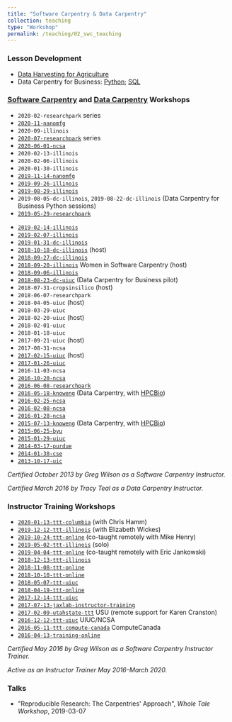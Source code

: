 ```yaml
---
title: "Software Carpentry & Data Carpentry"
collection: teaching
type: "Workshop"
permalink: /teaching/02_swc_teaching
---
```


### Lesson Development

-   [Data Harvesting for Agriculture](https://github.com/carpentries-incubator/data-harvesting-for-agriculture)
-   Data Carpentry for Business:  [Python](https://github.com/carpentries-incubator/python-business); [SQL](https://github.com/carpentries-incubator/sql-business)

### [Software Carpentry](https://software-carpentry.org/) and [Data Carpentry](https://datacarpentry.org/) Workshops

-   `2020-02-researchpark` series
-   [`2020-11-nanomfg`](https://swc-uiuc.github.io/2020-11-nanomfg/)
-   `2020-09-illinois`
-   [`2020-07-researchpark`](https://swc-uiuc.github.io/2020-07-researchpark/) series
-   [`2020-06-01-ncsa`](https://swc-uiuc.github.io/2020-06-01-ncsa/)
-   `2020-02-13-illinois`
-   `2020-02-06-illinois`
-   `2020-01-30-illinois`
-   [`2019-11-14-nanomfg`](https://swc-uiuc.github.io/2019-11-14-nanomfg)
-   [`2019-09-26-illinois`](https://swc-uiuc.github.io/2019-09-26-illinois)
-   [`2019-08-29-illinois`](https://davis68.github.io/2019-08-29-illinois)
-   `2019-08-05-dc-illinois`, `2019-08-22-dc-illinois` (Data Carpentry for Business Python sessions)
-   [`2019-05-29-researchpark`](https://swc-uiuc.github.io/2019-05-29-researchpark/)
<!---   [`2019-05-21-ncsa`](https://swc-uiuc.github.io/2019-05-21-ncsa/) (not present)-->
<!---   [`2019-04-04-illinois`](https://swc-uiuc.github.io/2019-04-04-illinois/) Women in Software Carpentry (not present)-->
-   [`2019-02-14-illinois`](https://swc-uiuc.github.io/2019-02-14-illinois/)
-   [`2019-02-07-illinois`](https://swc-uiuc.github.io/2019-02-07-illinois/)
-   [`2019-01-31-dc-illinois`](https://swc-uiuc.github.io/2019-01-31-dc-illinois/)
-   [`2018-10-18-dc-illinois`](https://swc-uiuc.github.io/2018-10-18-dc-illinois/) (host)
-   [`2018-09-27-dc-illinois`](https://swc-uiuc.github.io/2018-09-27-dc-illinois/)
-   [`2018-09-20-illinois`](https://swc-uiuc.github.io/2018-09-20-illinois/) Women in Software Carpentry (host)
-   [`2018-09-06-illinois`](https://swc-uiuc.github.io/2018-09-06-illinois/)
-   [`2018-08-23-dc-uiuc`](https://data-lessons.github.io/python-business) (Data Carpentry for Business pilot)
-   `2018-07-31-cropsinsilico` (host)
-   `2018-06-07-researchpark`
-   `2018-04-05-uiuc` (host)
-   `2018-03-29-uiuc`
-   `2018-02-20-uiuc` (host)
-   `2018-02-01-uiuc`
-   `2018-01-18-uiuc`
-   `2017-09-21-uiuc` (host)
-   `2017-08-31-ncsa`
-   [`2017-02-15-uiuc`](https://davis68.github.io/2017-02-15-uiuc) (host)
-   [`2017-01-26-uiuc`](https://davis68.github.io/2017-01-26-uiuc)
-   `2016-11-03-ncsa`
-   [`2016-10-20-ncsa`](https://davis68.github.io/2016-10-20-ncsa)
-   [`2016-06-08-researchpark`](https://davis68.github.io/2016-06-08-researchpark)
-   [`2016-05-18-knoweng`](https://wiki.illinois.edu/wiki/display/HPCBio/Data+Carpentry+Genomics+May+2016) (Data Carpentry, with [HPCBio](http://hpcbio.illinois.edu))
-   [`2016-02-25-ncsa`](https://uiuc-cse.github.io/2016-02-25-NCSA)
-   [`2016-02-08-ncsa`](https://uiuc-cse.github.io/2016-02-08-NCSA)
-   [`2016-01-28-ncsa`](https://uiuc-cse.github.io/2016-01-28-NCSA)
-   [`2015-07-13-knoweng`](https://wiki.illinois.edu/wiki/display/HPCBio/Data+Carpentry+July+2015) (Data Carpentry, with [HPCBio](http://hpcbio.illinois.edu))
-   [`2015-06-25-byu`](https://uiuc-cse.github.io/2015-06-25-byu)
-   [`2015-01-29-uiuc`](https://uiuc-cse.github.io/2015-01-29-uiuc)
-   [`2014-03-17-purdue`](https://swcarpentry.github.io/2014-03-17-purdue)
-   [`2014-01-30-cse`](https://uiuc-cse.github.io/2014-01-30-cse)
-   [`2013-10-17-uic`](https://jdblischak.github.io/2013-10-17-uic)

*Certified October 2013 by Greg Wilson as a Software Carpentry Instructor.*

*Certified March 2016 by Tracy Teal as a Data Carpentry Instructor.*

### Instructor Training Workshops

-   [`2020-01-13-ttt-columbia`](https://davis68.github.io/2020-01-13-ttt-columbia) (with Chris Hamm)
-   [`2019-12-12-ttt-illinois`](https://swc-uiuc.github.io/2019-12-12-ttt-illinois) (with Elizabeth Wickes)
-   [`2019-10-24-ttt-online`](https://davis68.github.io/2019-10-24-ttt-online-CDT/) (co-taught remotely with Mike Henry)
-   [`2019-05-02-ttt-illinois`](https://davis68.github.io/2019-05-02-ttt-illinois/) (solo)
-   [`2019-04-04-ttt-online`](https://davis68.github.io/2019-04-04-ttt-online_CST) (co-taught remotely with Eric Jankowski)
-   [`2018-12-13-ttt-illinois`](https://swc-uiuc.github.io/2018-12-13-ttt-illinois)
-   [`2018-11-08-ttt-online`](https://davis68.github.io/2018-11-08-ttt-online)
-   [`2018-10-10-ttt-online`](https://kcranston.github.io/2018-10-10-ttt-online-EST/)
-   [`2018-05-07-ttt-uiuc`](https://swc-uiuc.github.io/2018-05-07-ttt-uiuc)
-   [`2018-04-19-ttt-online`](https://davis68.github.io/2018-04-19-online-ttt)
-   [`2017-12-14-ttt-uiuc`](https://swc-uiuc.github.io/2017-12-14-ttt-uiuc)
-   [`2017-07-13-jaxlab-instructor-training`](https://github.com/JasonJWilliamsNY/2017-07-13-jaxlab-instructor-training)
-   [`2017-02-09-utahstate-ttt`](https://kcranston.github.io/2017-02-09-utahstate-ttt/)  USU (remote support for Karen Cranston)
-   [`2016-12-12-ttt-uiuc`](https://davis68.github.io/2016-12-12-ttt-uiuc/)  UIUC/NCSA
-   [`2016-05-11-ttt-compute-canada`](https://swcarpentry.github.io/2016-05-11-ttt-compute-canada)  ComputeCanada
-   [`2016-04-13-training-online`](https://swcarpentry.github.io/2016-04-13-training-online)

*Certified May 2016 by Greg Wilson as a Software Carpentry Instructor Trainer.*

*Active as an Instructor Trainer May 2016–March 2020.*

### Talks

-   "Reproducible Research:  The Carpentries' Approach", _Whole Tale Workshop_, 2019-03-07

